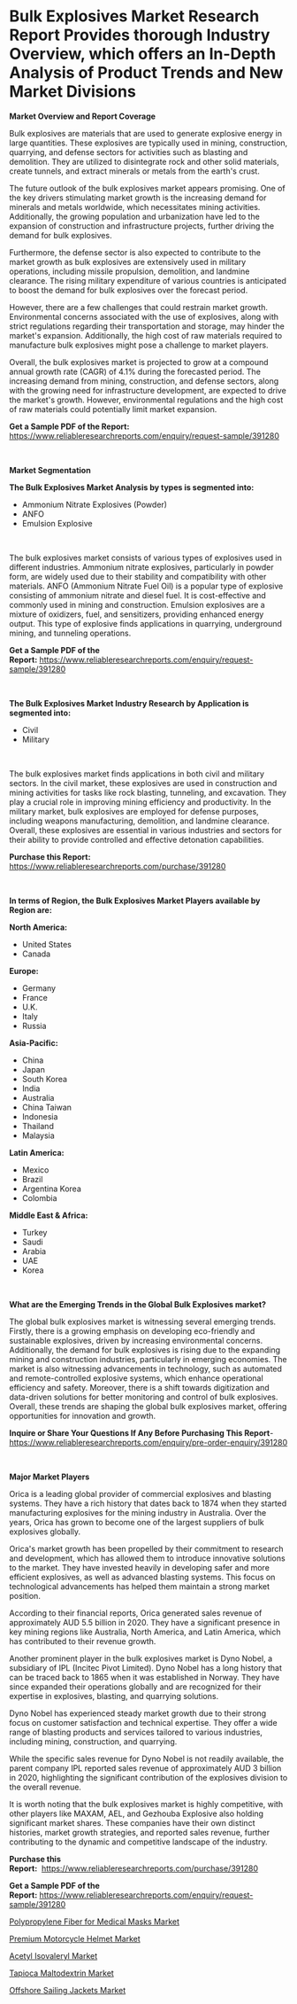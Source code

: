 <p><h1>Bulk Explosives Market Research Report Provides thorough Industry Overview, which offers an In-Depth Analysis of Product Trends and New Market Divisions</h1></p><p><strong>Market Overview and Report Coverage</strong></p>
<p><p>Bulk explosives are materials that are used to generate explosive energy in large quantities. These explosives are typically used in mining, construction, quarrying, and defense sectors for activities such as blasting and demolition. They are utilized to disintegrate rock and other solid materials, create tunnels, and extract minerals or metals from the earth's crust.</p><p>The future outlook of the bulk explosives market appears promising. One of the key drivers stimulating market growth is the increasing demand for minerals and metals worldwide, which necessitates mining activities. Additionally, the growing population and urbanization have led to the expansion of construction and infrastructure projects, further driving the demand for bulk explosives.</p><p>Furthermore, the defense sector is also expected to contribute to the market growth as bulk explosives are extensively used in military operations, including missile propulsion, demolition, and landmine clearance. The rising military expenditure of various countries is anticipated to boost the demand for bulk explosives over the forecast period.</p><p>However, there are a few challenges that could restrain market growth. Environmental concerns associated with the use of explosives, along with strict regulations regarding their transportation and storage, may hinder the market's expansion. Additionally, the high cost of raw materials required to manufacture bulk explosives might pose a challenge to market players.</p><p>Overall, the bulk explosives market is projected to grow at a compound annual growth rate (CAGR) of 4.1% during the forecasted period. The increasing demand from mining, construction, and defense sectors, along with the growing need for infrastructure development, are expected to drive the market's growth. However, environmental regulations and the high cost of raw materials could potentially limit market expansion.</p></p>
<p><strong>Get a Sample PDF of the Report:</strong> <a href="https://www.reliableresearchreports.com/enquiry/request-sample/391280">https://www.reliableresearchreports.com/enquiry/request-sample/391280</a></p>
<p>&nbsp;</p>
<p><strong>Market Segmentation</strong></p>
<p><strong>The Bulk Explosives Market Analysis by types is segmented into:</strong></p>
<p><ul><li>Ammonium Nitrate Explosives (Powder)</li><li>ANFO</li><li>Emulsion Explosive</li></ul></p>
<p>&nbsp;</p>
<p><p>The bulk explosives market consists of various types of explosives used in different industries. Ammonium nitrate explosives, particularly in powder form, are widely used due to their stability and compatibility with other materials. ANFO (Ammonium Nitrate Fuel Oil) is a popular type of explosive consisting of ammonium nitrate and diesel fuel. It is cost-effective and commonly used in mining and construction. Emulsion explosives are a mixture of oxidizers, fuel, and sensitizers, providing enhanced energy output. This type of explosive finds applications in quarrying, underground mining, and tunneling operations.</p></p>
<p><strong>Get a Sample PDF of the Report:</strong>&nbsp;<a href="https://www.reliableresearchreports.com/enquiry/request-sample/391280">https://www.reliableresearchreports.com/enquiry/request-sample/391280</a></p>
<p>&nbsp;</p>
<p><strong>The Bulk Explosives Market Industry Research by Application is segmented into:</strong></p>
<p><ul><li>Civil</li><li>Military</li></ul></p>
<p>&nbsp;</p>
<p><p>The bulk explosives market finds applications in both civil and military sectors. In the civil market, these explosives are used in construction and mining activities for tasks like rock blasting, tunneling, and excavation. They play a crucial role in improving mining efficiency and productivity. In the military market, bulk explosives are employed for defense purposes, including weapons manufacturing, demolition, and landmine clearance. Overall, these explosives are essential in various industries and sectors for their ability to provide controlled and effective detonation capabilities.</p></p>
<p><strong>Purchase this Report:</strong>&nbsp; <a href="https://www.reliableresearchreports.com/purchase/391280">https://www.reliableresearchreports.com/purchase/391280</a></p>
<p>&nbsp;</p>
<p><strong>In terms of Region, the Bulk Explosives Market Players available by Region are:</strong></p>
<p>
    <p> <strong> North America: </strong>
        <ul>
            <li>United States</li>
            <li>Canada</li>
        </ul>
        </p> 
    <p> <strong> Europe: </strong>
        <ul>
            <li>Germany</li>
            <li>France</li>
            <li>U.K.</li>
            <li>Italy</li>
            <li>Russia</li>
        </ul>
        </p> 
    <p> <strong> Asia-Pacific: </strong>
        <ul>
            <li>China</li>
            <li>Japan</li>
            <li>South Korea</li>
            <li>India</li>
            <li>Australia</li>
            <li>China Taiwan</li>
            <li>Indonesia</li>
            <li>Thailand</li>
            <li>Malaysia</li>
        </ul>
        </p> 
    <p> <strong> Latin America: </strong>
        <ul>
            <li>Mexico</li>
            <li>Brazil</li>
            <li>Argentina Korea</li>
            <li>Colombia</li>
        </ul>
        </p> 
    <p> <strong> Middle East & Africa: </strong>
        <ul>
            <li>Turkey</li>
            <li>Saudi</li>
            <li>Arabia</li>
            <li>UAE</li>
            <li>Korea</li>
        </ul>
    </p>
    </p>
<p>&nbsp;</p>
<p><strong>What are the Emerging Trends in the Global Bulk Explosives market?</strong></p>
<p><p>The global bulk explosives market is witnessing several emerging trends. Firstly, there is a growing emphasis on developing eco-friendly and sustainable explosives, driven by increasing environmental concerns. Additionally, the demand for bulk explosives is rising due to the expanding mining and construction industries, particularly in emerging economies. The market is also witnessing advancements in technology, such as automated and remote-controlled explosive systems, which enhance operational efficiency and safety. Moreover, there is a shift towards digitization and data-driven solutions for better monitoring and control of bulk explosives. Overall, these trends are shaping the global bulk explosives market, offering opportunities for innovation and growth.</p></p>
<p><strong>Inquire or Share Your Questions If Any Before Purchasing This Report</strong>- <a href="https://www.reliableresearchreports.com/enquiry/pre-order-enquiry/391280">https://www.reliableresearchreports.com/enquiry/pre-order-enquiry/391280</a></p>
<p>&nbsp;</p>
<p><strong>Major Market Players</strong></p>
<p><p>Orica is a leading global provider of commercial explosives and blasting systems. They have a rich history that dates back to 1874 when they started manufacturing explosives for the mining industry in Australia. Over the years, Orica has grown to become one of the largest suppliers of bulk explosives globally.</p><p>Orica's market growth has been propelled by their commitment to research and development, which has allowed them to introduce innovative solutions to the market. They have invested heavily in developing safer and more efficient explosives, as well as advanced blasting systems. This focus on technological advancements has helped them maintain a strong market position.</p><p>According to their financial reports, Orica generated sales revenue of approximately AUD 5.5 billion in 2020. They have a significant presence in key mining regions like Australia, North America, and Latin America, which has contributed to their revenue growth.</p><p>Another prominent player in the bulk explosives market is Dyno Nobel, a subsidiary of IPL (Incitec Pivot Limited). Dyno Nobel has a long history that can be traced back to 1865 when it was established in Norway. They have since expanded their operations globally and are recognized for their expertise in explosives, blasting, and quarrying solutions.</p><p>Dyno Nobel has experienced steady market growth due to their strong focus on customer satisfaction and technical expertise. They offer a wide range of blasting products and services tailored to various industries, including mining, construction, and quarrying.</p><p>While the specific sales revenue for Dyno Nobel is not readily available, the parent company IPL reported sales revenue of approximately AUD 3 billion in 2020, highlighting the significant contribution of the explosives division to the overall revenue.</p><p>It is worth noting that the bulk explosives market is highly competitive, with other players like MAXAM, AEL, and Gezhouba Explosive also holding significant market shares. These companies have their own distinct histories, market growth strategies, and reported sales revenue, further contributing to the dynamic and competitive landscape of the industry.</p></p>
<p><strong>Purchase this Report:</strong>&nbsp;&nbsp;<a href="https://www.reliableresearchreports.com/purchase/391280">https://www.reliableresearchreports.com/purchase/391280</a></p>
<p></p>
<p><strong>Get a Sample PDF of the Report:</strong>&nbsp;<a href="https://www.reliableresearchreports.com/enquiry/request-sample/391280">https://www.reliableresearchreports.com/enquiry/request-sample/391280</a></p>
<p><p><a href="https://github.com/RickHolmes3/Market-Research-Report-List-1/blob/main/polypropylene-fiber-for-medical-masks-market.md">Polypropylene Fiber for Medical Masks Market</a></p><p><a href="https://www.linkedin.com/pulse/premium-motorcycle-helmet-market-research-report-provides-v0gye/">Premium Motorcycle Helmet Market</a></p><p><a href="https://medium.com/@williammann19/acetyl-isovaleryl-market-analysis-its-cagr-market-segmentation-and-global-industry-overview-3208505894d0">Acetyl Isovaleryl Market</a></p><p><a href="https://medium.com/@jasonmartin866/tapioca-maltodextrin-market-analysis-its-cagr-market-segmentation-and-global-industry-overview-2db4a4919df8">Tapioca Maltodextrin Market</a></p><p><a href="https://www.linkedin.com/pulse/offshore-sailing-jackets-market-size-2023-2030-global-vbkie/">Offshore Sailing Jackets Market</a></p></p>